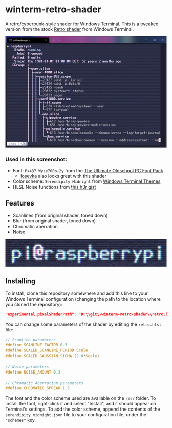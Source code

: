 # winterm-retro-shader
A retro/cyberpunk-style shader for Windows Terminal. This is a tweaked version from the stock [Retro shader](https://github.com/microsoft/terminal/blob/main/samples/PixelShaders/Retro.hlsl) from Windows Terminal.

![Preview](docs/preview.png)

### Used in this screenshot:

- Font: ```Px437 Wyse700b-2y``` from the [The Ultimate Oldschool PC Font Pack](https://int10h.org/oldschool-pc-fonts/readme/)
  - [Iosevka](https://typeof.net/Iosevka/) also looks great with this shader
- Color scheme: ```Serendipity Midnight``` from [Windows Terminal Themes](https://github.com/atomcorp/themes)
- HLSL Noise functions from [this h3r gist](https://gist.github.com/h3r/3a92295517b2bee8a82c1de1456431dc)

## Features

- Scanlines (from original shader, toned down)
- Blur (from original shader, toned down)
- Chromatic aberration
- Noise

![Close-up](docs/detail.png)

## Installing

To install, clone this repository somewhere and add this line to your Windows Terminal configuration (changing the path to the location where you cloned the repository):

```json
"experimental.pixelShaderPath": "D:\\git\\winterm-retro-shader\\retro.hlsl"
```

You can change some parameters of the shader by editing the ```retro.hlsl``` file:

```c
// Scanline parameters
#define SCANLINE_FACTOR 0.3
#define SCALED_SCANLINE_PERIOD Scale
#define SCALED_GAUSSIAN_SIGMA (2.0*Scale)

// Noise parameters
#define NOISE_AMOUNT 0.3

// Chromatic Aberration parameters
#define CHROMATIC_SPREAD 1.3 
```

The font and the color scheme used are available on the ```res/``` folder. To install the font, right-click it and select "Install", and it should appear on Terminal's settings. To add the color scheme, append the contents of the ```serendipity_midnight.json``` file to your configuration file, under the ```"schemes"``` key.
